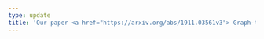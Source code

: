 ```yaml
---
type: update
title: 'Our paper <a href="https://arxiv.org/abs/1911.03561v3"> Graph-to-Graph Transformer for Transition-based Dependency Parsing</a> has been accepted to <a href="https://sites.google.com/view/textgraphs2020"> 14th Workshop on Graph-Based NLP </a> for a presentation at COLING 2020.'
---
```

